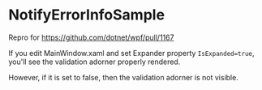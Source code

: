 # NotifyErrorInfoSample

Repro for https://github.com/dotnet/wpf/pull/1167

If you edit MainWindow.xaml and set Expander property  `IsExpanded=true`, you'll see the validation adorner properly rendered.

However, if it is set to false, then the validation adorner is not visible. 